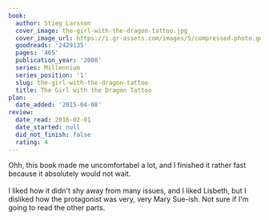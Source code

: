 ```yaml
---
book:
  author: Stieg Larsson
  cover_image: the-girl-with-the-dragon-tattoo.jpg
  cover_image_url: https://i.gr-assets.com/images/S/compressed.photo.goodreads.com/books/1327868566l/2429135._SX98_.jpg
  goodreads: '2429135'
  pages: '465'
  publication_year: '2008'
  series: Millennium
  series_position: '1'
  slug: the-girl-with-the-dragon-tattoo
  title: The Girl with the Dragon Tattoo
plan:
  date_added: '2015-04-08'
review:
  date_read: 2016-02-01
  date_started: null
  did_not_finish: false
  rating: 4
---
```


Ohh, this book made me uncomfortabel a lot, and I finished it rather fast because it absolutely would not wait.<br /><br />I liked how it didn't shy away from many issues, and I liked Lisbeth, but I disliked how the protagonist was very, very Mary Sue-ish. Not sure if I'm going to read the other parts.
